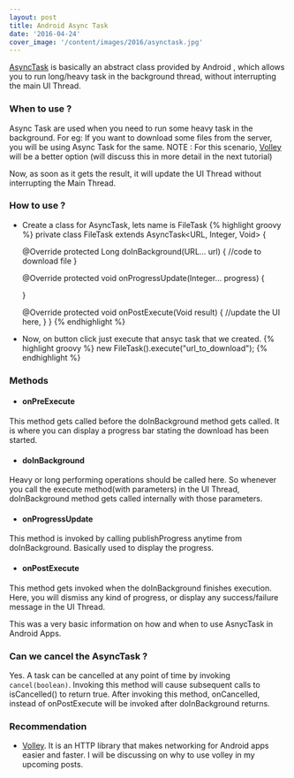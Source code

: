 ```yaml
---
layout: post
title: Android Async Task
date: '2016-04-24'
cover_image: '/content/images/2016/asynctask.jpg'
---
```

[AsyncTask](http://developer.android.com/intl/ko/reference/android/os/AsyncTask.html) is basically an abstract class provided by Android , which allows you to run long/heavy task in the background thread, without interrupting the main UI Thread.

### When to use ?

Async Task are used when you need to run some heavy task in the background. For eg: If you want to download some files from the server, you will be using Async Task for the same. NOTE : For this scenario, [Volley](http://developer.android.com/intl/ko/training/volley/index.html) will be a better option (will discuss this in more detail in the next tutorial)

Now, as soon as it gets the result, it will update the UI Thread without interrupting the Main Thread.

### How to use ?

* Create a class for AsyncTask, lets name is FileTask
{% highlight groovy %}
private class FileTask extends AsyncTask<URL, Integer, Void> {

    @Override
    protected Long doInBackground(URL... url) {
       //code to download file
    }

    @Override
    protected void onProgressUpdate(Integer... progress) {
        
    }

    @Override
    protected void onPostExecute(Void result) {
        //update the UI here,
    }
}
{% endhighlight %}

* Now, on button click just execute that ansyc task that we created.
{% highlight groovy %}
new FileTask().execute("url_to_download");
{% endhighlight %}

### Methods

* #### onPreExecute
This method gets called before the doInBackground method gets called. It is where you can display a progress bar stating the download has been started.

* #### doInBackground
Heavy or long performing operations should be called here. So whenever you call the execute method(with parameters) in the UI Thread, doInBackground method gets called internally with those parameters.

* #### onProgressUpdate
This method is invoked by calling publishProgress anytime from doInBackground. Basically used to display the progress.

* #### onPostExecute
This method gets invoked when the doInBackground finishes execution. Here, you will dismiss any kind of progress, or display any success/failure message in the UI Thread.

This was a very basic information on how and when to use AsnycTask in Android Apps.

### Can we cancel the AsyncTask ?

Yes. A task can be cancelled at any point of time by invoking ````cancel(boolean)````. Invoking this method will cause subsequent calls to isCancelled() to return true. After invoking this method, onCancelled, instead of onPostExecute will be invoked after doInBackground returns. 

### Recommendation

* [Volley](http://developer.android.com/intl/ko/training/volley/index.html). It is an HTTP library that makes networking for Android apps easier and faster. I will be discussing on why to use volley in my upcoming posts.
